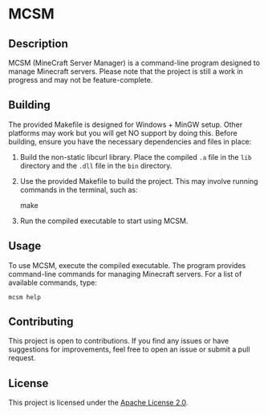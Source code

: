 # MCSM

## Description

MCSM (MineCraft Server Manager) is a command-line program designed to manage Minecraft servers. Please note that the project is still a work in progress and may not be feature-complete.

## Building

The provided Makefile is designed for Windows + MinGW setup. Other platforms may work but you will get NO support by doing this. Before building, ensure you have the necessary dependencies and files in place:

1. Build the non-static libcurl library. Place the compiled `.a` file in the `lib` directory and the `.dll` file in the `bin` directory.

2. Use the provided Makefile to build the project. This may involve running commands in the terminal, such as:

    make

3. Run the compiled executable to start using MCSM.

## Usage

To use MCSM, execute the compiled executable. The program provides command-line commands for managing Minecraft servers. For a list of available commands, type:

    mcsm help

## Contributing

This project is open to contributions. If you find any issues or have suggestions for improvements, feel free to open an issue or submit a pull request.

## License

This project is licensed under the [Apache License 2.0](LICENSE).